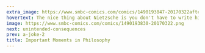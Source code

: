 ```yaml
---
extra_image: https://www.smbc-comics.com/comics/1490193847-20170322after.png
hovertext: The nice thing about Nietzsche is you don't have to write his dialog for him.
image: https://www.smbc-comics.com/comics/1490193830-20170322.png
next: unintended-consequences
prev: a-joke-2
title: Important Moments in Philosophy
---
```


